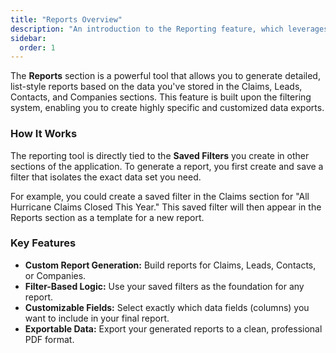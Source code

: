 ```yaml
---
title: "Reports Overview"
description: "An introduction to the Reporting feature, which leverages saved filters to generate custom, exportable reports for claims, leads, and contacts."
sidebar:
  order: 1
---
```


The **Reports** section is a powerful tool that allows you to generate detailed, list-style reports based on the data you've stored in the Claims, Leads, Contacts, and Companies sections. This feature is built upon the filtering system, enabling you to create highly specific and customized data exports.

### How It Works

The reporting tool is directly tied to the **Saved Filters** you create in other sections of the application. To generate a report, you first create and save a filter that isolates the exact data set you need.

For example, you could create a saved filter in the Claims section for "All Hurricane Claims Closed This Year." This saved filter will then appear in the Reports section as a template for a new report.

### Key Features

-   **Custom Report Generation:** Build reports for Claims, Leads, Contacts, or Companies.
-   **Filter-Based Logic:** Use your saved filters as the foundation for any report.
-   **Customizable Fields:** Select exactly which data fields (columns) you want to include in your final report.
-   **Exportable Data:** Export your generated reports to a clean, professional PDF format.